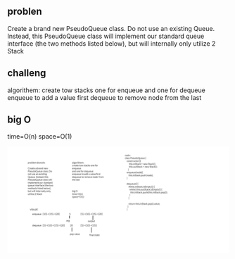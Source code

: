 
## problen
Create a brand new PseudoQueue class. Do not use an existing Queue. Instead, this PseudoQueue class will implement our standard queue interface (the two methods listed below), but will internally only utilize 2 Stack





## challeng 
algorithem:
create tow stacks one for enqueue
and one for dequeue
enqueue to add a value first
dequeue to remove node  from the last



## big O
time=O(n)
space=O(1)


![white bored](asset/sedo.png)
